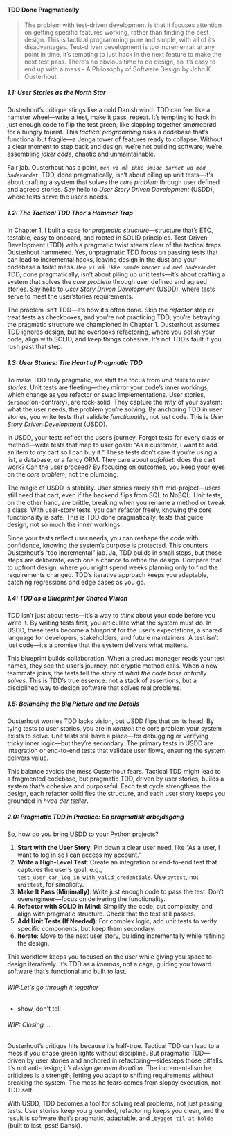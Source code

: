 #### TDD Done Pragmatically

> The problem with test-driven development is that it focuses attention on getting specific features working, rather than finding the best design. This is tactical programming pure and simple, with all of its disadvantages. Test-driven development is too incremental: at any point in time, it’s tempting to just hack in the next feature to make the next test pass. There’s no obvious time to do design, so it’s easy to end up with a mess - A Philosophy of Software Design by John K. Ousterhout


##### 1.1: User Stories as the North Star

Ousterhout’s critique stings like a cold Danish wind: TDD can feel like a hamster wheel—write a test, make it pass, repeat. It’s tempting to hack in just enough code to flip the test green, like slapping together smørrebrød for a hungry tourist. This *tactical programming* risks a codebase that’s functional but fragile—a Jenga tower of features ready to collapse. Without a clear moment to step back and design, we’re not building software; we’re assembling *joker code*, chaotic and unmaintainable.

Fair jab. Ousterhout has a point, _`men vi må ikke smide barnet ud med badevandet`_. TDD, done pragmatically, isn’t about piling up unit tests—it’s about crafting a system that solves the *core problem* through user defined and agreed stories. Say hello to  *User Story Driven Development* (USDD), where tests serve the user’s needs.

##### 1.2: The Tactical TDD Thor's Hammer Trap

In Chapter 1, I built a case for *pragmatic structure*—structure that’s ETC, testable, easy to onboard, and rooted in SOLID principles. Test-Driven Development (TDD) with a pragmatic twist steers clear of the tactical traps Ousterhout hammered. Yes, unpragmatic TDD focus on passing tests that can lead to incremental hacks, leaving design in the dust and your codebase a toilet mess. _`Men vi må ikke smide barnet ud med badevandet`_. TDD, done pragmatically, isn’t about piling up unit tests—it’s about crafting a system that solves the *core problem* through user defined and agreed stories. Say hello to *User Story Driven Development* (USDD), where tests serve to meet the user’stories requirements.

The problem isn’t TDD—it’s how it’s often done. Skip the *refactor* step or treat tests as checkboxes, and you’re not practicing TDD; you’re betraying the pragmatic structure we championed in Chapter 1. Ousterhout assumes TDD ignores design, but he overlooks refactoring, where you polish your code, align with SOLID, and keep things cohesive. It’s not TDD’s fault if you rush past that step.

##### 1.3: User Stories: The Heart of Pragmatic TDD

To make TDD truly pragmatic, we shift the focus from *unit tests* to *user stories*. Unit tests are fleeting—they mirror your code’s inner workings, which change as you refactor or swap implementations. User stories, `derimod`(on-contrary), are rock-solid. They capture the *why* of your system: what the user needs, the problem you’re solving. By anchoring TDD in user stories, you write tests that validate *functionality*, not just code. This is *User Story Driven Development* (USDD).

In USDD, your tests reflect the user’s journey. Forget tests for every class or method—write tests that map to user goals: “As a customer, I want to add an item to my cart so I can buy it.” These tests don’t care if you’re using a list, a database, or a fancy ORM. They care about *udfaldet*: does the cart work? Can the user proceed? By focusing on outcomes, you keep your eyes on the *core problem*, not the plumbing.

The magic of USDD is stability. User stories rarely shift mid-project—users still need that cart, even if the backend flips from SQL to NoSQL. Unit tests, on the other hand, are brittle, breaking when you rename a method or tweak a class. With user-story tests, you can refactor freely, knowing the core functionality is safe. This is TDD done pragmatically: tests that guide design, not so much the inner workings.

Since your tests reflect user needs, you can reshape the code with confidence, knowing the system’s purpose is protected. This counters Ousterhout’s “too incremental” jab. Ja, TDD builds in small steps, but those steps are deliberate, each one a chance to refine the design. Compare that to upfront design, where you might spend weeks planning only to find the requirements changed. TDD’s iterative approach keeps you adaptable, catching regressions and edge cases as you go.

##### 1.4: TDD as a Blueprint for Shared Vision

TDD isn’t just about tests—it’s a way to *think* about your code before you write it. By writing tests first, you articulate what the system must do. In USDD, these tests become a *blueprint* for the user’s expectations, a shared language for developers, stakeholders, and future maintainers. A test isn’t just code—it’s a promise that the system delivers what matters.

This blueprint builds collaboration. When a product manager reads your test names, they see the user’s journey, not cryptic method calls. When a new teammate joins, the tests tell the story of *what the code base actually solves*. This is TDD’s true essence: not a stack of assertions, but a disciplined way to design software that solves real problems.

##### 1.5: Balancing the Big Picture and the Details

Ousterhout worries TDD lacks vision, but USDD flips that on its head. By tying tests to user stories, you are in _kontrol_: the core problem your system exists to solve. Unit tests still have a place—for debugging or verifying tricky inner logic—but they’re secondary. The primary tests in USDD are integration or end-to-end tests that validate user flows, ensuring the system delivers value.

This balance avoids the mess Ousterhout fears. Tactical TDD might lead to a fragmented codebase, but pragmatic TDD, driven by user stories, builds a system that’s cohesive and purposeful. Each test cycle strengthens the design, each refactor solidifies the structure, and each user story keeps you grounded in *hvad der tæller*.

##### 2.0: Pragmatic TDD in Practice: En pragmatisk arbejdsgang

So, how do you bring USDD to your Python projects?

1. **Start with the User Story**: Pin down a clear user need, like “As a user, I want to log in so I can access my account.”
2. **Write a High-Level Test**: Create an integration or end-to-end test that captures the user’s goal, e.g., `test_user_can_log_in_with_valid_credentials`. Use `pytest`, not `unittest`, for simplicity.
3. **Make It Pass (Minimally)**: Write just enough code to pass the test. Don’t overengineer—focus on delivering the functionality.
4. **Refactor with SOLID in Mind**: Simplify the code, cut complexity, and align with pragmatic structure. Check that the test still passes.
5. **Add Unit Tests (If Needed)**: For complex logic, add unit tests to verify specific components, but keep them secondary.
6. **Iterate**: Move to the next user story, building incrementally while refining the design.

This workflow keeps you focused on the user while giving you space to design iteratively. It’s TDD as a *kompas*, not a cage, guiding you toward software that’s functional and built to last.

###### WIP:Let's go through it together

- show, don't tell

###### WIP: Closing ...

Ousterhout’s critique hits because it’s half-true. Tactical TDD can lead to a mess if you chase green lights without discipline. But pragmatic TDD—driven by user stories and anchored in refactoring—sidesteps those pitfalls. It’s not anti-design; it’s *design gennem iteration*. The incrementalism he criticizes is a strength, letting you adapt to shifting requirements without breaking the system. The mess he fears comes from sloppy execution, not TDD self.

With USDD, TDD becomes a tool for solving real problems, not just passing tests. User stories keep you grounded, refactoring keeps you clean, and the result is software that’s pragmatic, adaptable, and _`bygget til at holde` {built to last, psst! Dansk}.